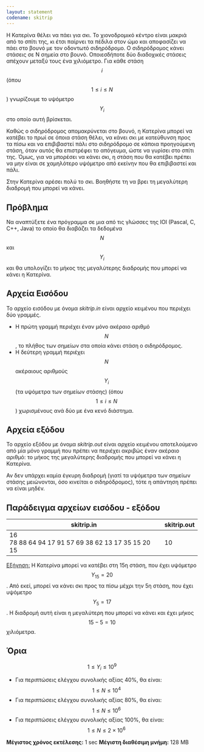 ```yaml
---
layout: statement
codename: skitrip
---
```


Η Κατερίνα θέλει να πάει για σκι. Το χιονοδρομικό κέντρο είναι μακριά από το σπίτι της, κι έτσι παίρνει τα πέδιλα στον ώμο και αποφασίζει να πάει στο βουνό με τον οδοντωτό σιδηρόδρομο. Ο σιδηρόδρομος κάνει στάσεις σε Ν σημεία στο βουνό. Οποιεσδήποτε δύο διαδοχικές στάσεις απέχουν μεταξύ τους ένα χιλιόμετρο. Για κάθε στάση $$i$$ (όπου $$1 \le i \le N$$) γνωρίζουμε το υψόμετρο $$Y_i$$ στο οποίο αυτή βρίσκεται.

Καθώς ο σιδηρόδρομος απομακρύνεται στο βουνό, η Κατερίνα μπορεί να κατέβει το πρωί σε όποια στάση θέλει, να κάνει σκι με κατεύθυνση προς τα πίσω και να επιβιβαστεί πάλι στο σιδηρόδρομο σε κάποια προηγούμενη στάση, όταν αυτός θα επιστρέφει το απόγευμα, ώστε να γυρίσει στο σπίτι της. Όμως, για να μπορέσει να κάνει σκι, η στάση που θα κατέβει πρέπει να μην είναι σε χαμηλότερο υψόμετρο από εκείνην που θα επιβιβαστεί και πάλι.

Στην Κατερίνα αρέσει πολύ το σκι. Βοηθήστε τη να βρει τη μεγαλύτερη διαδρομή που μπορεί να κάνει.

## Πρόβλημα

Να αναπτύξετε ένα πρόγραμμα σε μια από τις γλώσσες της IOI (Pascal, C, C++, Java) το οποίο θα διαβάζει τα δεδομένα $$N$$ και $$Y_i​$$ και θα υπολογίζει το μήκος της μεγαλύτερης διαδρομής που μπορεί να κάνει η Κατερίνα.

## Αρχεία Εισόδου

Το αρχείο εισόδου με όνομα *skitrip.in* είναι αρχείο κειμένου που περιέχει δύο γραμμές.

* Η πρώτη γραμμή περιέχει έναν μόνο ακέραιο αριθμό $$N$$, το πλήθος των σημείων στα οποία κάνει στάση ο σιδηρόδρομος.
* Η δεύτερη γραμμή περιέχει $$N$$ ακέραιους αριθμούς $$Y_i$$ (τα υψόμετρα των σημείων στάσης) (όπου $$1 \le i \le N$$) χωρισμένους ανά δύο με ένα κενό διάστημα.

## Αρχεία εξόδου

Το αρχείο εξόδου με όνομα *skitrip.out* είναι αρχείο κειμένου αποτελούμενο από μία μόνο γραμμή που πρέπει να περιέχει ακριβώς έναν ακέραιο αριθμό: το μήκος της μεγαλύτερης διαδρομής που μπορεί να κάνει η Κατερίνα.

Αν δεν υπάρχει καμία έγκυρη διαδρομή (γιατί τα υψόμετρα των σημείων στάσης μειώνονται, όσο κινείται ο σιδηρόδρομος), τότε η απάντηση πρέπει να είναι μηδέν.

## Παράδειγμα αρχείων εισόδου - εξόδου

| skitrip.in                                             | skitrip.out |
| ------------------------------------------------------ | ----------- |
| 16<br/>78 88 64 94 17 91 57 69 38 62 13 17 35 15 20 15 | 10          |

<u>Εξήγηση:</u> Η Κατερίνα μπορεί να κατέβει στη 15η στάση, που έχει υψόμετρο $$Y_{15} = 20$$. Από εκεί, μπορεί να κάνει σκι προς τα πίσω μέχρι την 5η στάση, που έχει υψόμετρο $$Y_5 = 17$$. Η διαδρομή αυτή είναι η μεγαλύτερη που μπορεί να κάνει και έχει μήκος $$15−5 = 10$$ χιλιόμετρα.

## Όρια

$$1 \le Y_i \le 10^9​$$

* Για περιπτώσεις ελέγχου συνολικής αξίας 40%, θα είναι: $$1 \le N \le 10^4$$
* Για περιπτώσεις ελέγχου συνολικής αξίας 80%, θα είναι: $$1 \le N \le 10^6$$
* Για περιπτώσεις ελέγχου συνολικής αξίας 100%, θα είναι: $$1 \le N \le 2\times 10^6$$

**Μέγιστος χρόνος εκτέλεσης:** 1 sec
**Μέγιστη διαθέσιμη μνήμη:** 128 MB